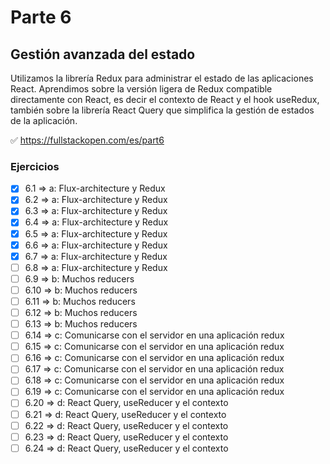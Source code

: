 # Parte 6

## Gestión avanzada del estado

Utilizamos la librería Redux para administrar el estado de las aplicaciones React. Aprendimos sobre la versión ligera de Redux compatible directamente con React, es decir el contexto de React y el hook useRedux, también sobre la librería React Query que simplifica la gestión de estados de la aplicación.

✅ https://fullstackopen.com/es/part6

### Ejercicios

- [x] 6.1 => a: Flux-architecture y Redux
- [x] 6.2 => a: Flux-architecture y Redux
- [x] 6.3 => a: Flux-architecture y Redux
- [x] 6.4 => a: Flux-architecture y Redux
- [x] 6.5 => a: Flux-architecture y Redux
- [x] 6.6 => a: Flux-architecture y Redux
- [x] 6.7 => a: Flux-architecture y Redux
- [ ] 6.8 => a: Flux-architecture y Redux
- [ ] 6.9 => b: Muchos reducers
- [ ] 6.10 => b: Muchos reducers
- [ ] 6.11 => b: Muchos reducers
- [ ] 6.12 => b: Muchos reducers
- [ ] 6.13 => b: Muchos reducers
- [ ] 6.14 => c: Comunicarse con el servidor en una aplicación redux
- [ ] 6.15 => c: Comunicarse con el servidor en una aplicación redux
- [ ] 6.16 => c: Comunicarse con el servidor en una aplicación redux
- [ ] 6.17 => c: Comunicarse con el servidor en una aplicación redux
- [ ] 6.18 => c: Comunicarse con el servidor en una aplicación redux
- [ ] 6.19 => c: Comunicarse con el servidor en una aplicación redux
- [ ] 6.20 => d: React Query, useReducer y el contexto
- [ ] 6.21 => d: React Query, useReducer y el contexto
- [ ] 6.22 => d: React Query, useReducer y el contexto
- [ ] 6.23 => d: React Query, useReducer y el contexto
- [ ] 6.24 => d: React Query, useReducer y el contexto
